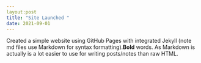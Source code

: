 ```yaml
---
layout:post
title: "Site Launched "
date: 2021-09-01
---
```



Created a simple website using GitHub Pages with integrated Jekyll (note md files use Markdown for syntax formatting).**Bold** words.
As Markdown is actually is a lot easier to use for writing posts/notes than raw HTML.
